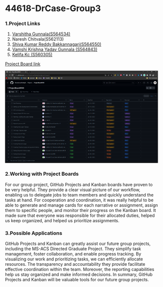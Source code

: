 # 44618-DrCase-Group3

### 1.Project Links
1. [Varshitha Gunnala(S564534)](https://github.com/Varshitha-11)
2. Naresh Chitvala(S562113)
3. [Shiva Kumar Reddy Bakkannagari(S564550)](https://github.com/ShivaKumarReddyB)
4. [Vamshi Krishna Yadav Gunnala (S564843)](https://github.com/VamshiKrishna8888)
5. [Kelifa Kc (S560305)](https://github.com/Kelifakc16)

[Project Board link](https://github.com/users/ShivaKumarReddyB/projects/2)

![Board](borad.png)
 
### 2.Working with Project Boards

For our group project, GitHub Projects and Kanban boards have proven to be very helpful. They provide a clear visual picture of our workflow, enabling us to delegate jobs to team members and quickly understand the tasks at hand. For cooperation and coordination, it was really helpful to be able to generate and manage cards for each narrative or assignment, assign them to specific people, and monitor their progress on the Kanban board. It made sure that everyone was responsible for their allocated duties, helped us keep organized, and helped us prioritize assignments. 

### 3.Possible Applications
GitHub Projects and Kanban can greatly assist our future group projects, including the MS-ACS Directed Graduate Project. They simplify task management, foster collaboration, and enable progress tracking. By visualizing our work and prioritizing tasks, we can efficiently allocate resources. The transparency and accountability they provide facilitate effective coordination within the team. Moreover, the reporting capabilities help us stay organized and make informed decisions. In summary, GitHub Projects and Kanban will be valuable tools for our future group projects.